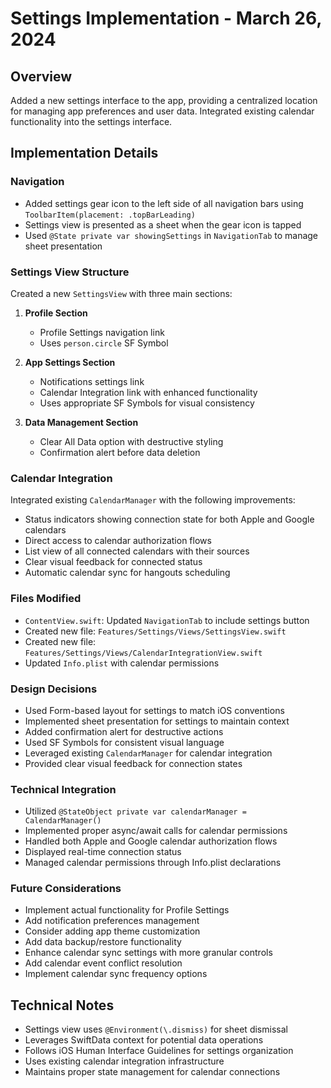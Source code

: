 # Settings Implementation - March 26, 2024

## Overview
Added a new settings interface to the app, providing a centralized location for managing app preferences and user data. Integrated existing calendar functionality into the settings interface.

## Implementation Details

### Navigation
- Added settings gear icon to the left side of all navigation bars using `ToolbarItem(placement: .topBarLeading)`
- Settings view is presented as a sheet when the gear icon is tapped
- Used `@State private var showingSettings` in `NavigationTab` to manage sheet presentation

### Settings View Structure
Created a new `SettingsView` with three main sections:

1. **Profile Section**
   - Profile Settings navigation link
   - Uses `person.circle` SF Symbol

2. **App Settings Section**
   - Notifications settings link
   - Calendar Integration link with enhanced functionality
   - Uses appropriate SF Symbols for visual consistency

3. **Data Management Section**
   - Clear All Data option with destructive styling
   - Confirmation alert before data deletion

### Calendar Integration
Integrated existing `CalendarManager` with the following improvements:
- Status indicators showing connection state for both Apple and Google calendars
- Direct access to calendar authorization flows
- List view of all connected calendars with their sources
- Clear visual feedback for connected status
- Automatic calendar sync for hangouts scheduling

### Files Modified
- `ContentView.swift`: Updated `NavigationTab` to include settings button
- Created new file: `Features/Settings/Views/SettingsView.swift`
- Created new file: `Features/Settings/Views/CalendarIntegrationView.swift`
- Updated `Info.plist` with calendar permissions

### Design Decisions
- Used Form-based layout for settings to match iOS conventions
- Implemented sheet presentation for settings to maintain context
- Added confirmation alert for destructive actions
- Used SF Symbols for consistent visual language
- Leveraged existing `CalendarManager` for calendar integration
- Provided clear visual feedback for connection states

### Technical Integration
- Utilized `@StateObject private var calendarManager = CalendarManager()`
- Implemented proper async/await calls for calendar permissions
- Handled both Apple and Google calendar authorization flows
- Displayed real-time connection status
- Managed calendar permissions through Info.plist declarations

### Future Considerations
- Implement actual functionality for Profile Settings
- Add notification preferences management
- Consider adding app theme customization
- Add data backup/restore functionality
- Enhance calendar sync settings with more granular controls
- Add calendar event conflict resolution
- Implement calendar sync frequency options

## Technical Notes
- Settings view uses `@Environment(\.dismiss)` for sheet dismissal
- Leverages SwiftData context for potential data operations
- Follows iOS Human Interface Guidelines for settings organization
- Uses existing calendar integration infrastructure
- Maintains proper state management for calendar connections 